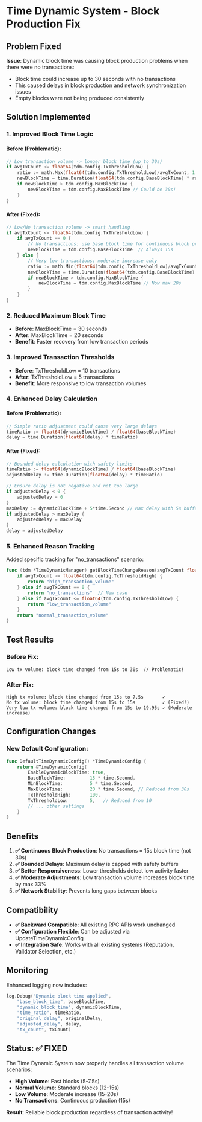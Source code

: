 # Time Dynamic System - Block Production Fix

## Problem Fixed

**Issue**: Dynamic block time was causing block production problems when there were no transactions:
- Block time could increase up to 30 seconds with no transactions
- This caused delays in block production and network synchronization issues
- Empty blocks were not being produced consistently

## Solution Implemented

### 1. **Improved Block Time Logic**

#### Before (Problematic):
```go
// Low transaction volume -> longer block time (up to 30s)
if avgTxCount <= float64(tdm.config.TxThresholdLow) {
    ratio := math.Max(float64(tdm.config.TxThresholdLow)/avgTxCount, 1.0)
    newBlockTime = time.Duration(float64(tdm.config.BaseBlockTime) * ratio)
    if newBlockTime > tdm.config.MaxBlockTime {
        newBlockTime = tdm.config.MaxBlockTime // Could be 30s!
    }
}
```

#### After (Fixed):
```go
// Low/No transaction volume -> smart handling
if avgTxCount <= float64(tdm.config.TxThresholdLow) {
    if avgTxCount == 0 {
        // No transactions: use base block time for continuous block production
        newBlockTime = tdm.config.BaseBlockTime  // Always 15s
    } else {
        // Very low transactions: moderate increase only
        ratio := math.Min(float64(tdm.config.TxThresholdLow)/avgTxCount, 1.33) // Max 33% increase
        newBlockTime = time.Duration(float64(tdm.config.BaseBlockTime) * ratio)
        if newBlockTime > tdm.config.MaxBlockTime {
            newBlockTime = tdm.config.MaxBlockTime // Now max 20s
        }
    }
}
```

### 2. **Reduced Maximum Block Time**

- **Before**: MaxBlockTime = 30 seconds
- **After**: MaxBlockTime = 20 seconds
- **Benefit**: Faster recovery from low transaction periods

### 3. **Improved Transaction Thresholds**

- **Before**: TxThresholdLow = 10 transactions
- **After**: TxThresholdLow = 5 transactions  
- **Benefit**: More responsive to low transaction volumes

### 4. **Enhanced Delay Calculation**

#### Before (Problematic):
```go
// Simple ratio adjustment could cause very large delays
timeRatio := float64(dynamicBlockTime) / float64(baseBlockTime)
delay = time.Duration(float64(delay) * timeRatio)
```

#### After (Fixed):
```go
// Bounded delay calculation with safety limits
timeRatio := float64(dynamicBlockTime) / float64(baseBlockTime)
adjustedDelay := time.Duration(float64(delay) * timeRatio)

// Ensure delay is not negative and not too large
if adjustedDelay < 0 {
    adjustedDelay = 0
}
maxDelay := dynamicBlockTime + 5*time.Second // Max delay with 5s buffer
if adjustedDelay > maxDelay {
    adjustedDelay = maxDelay
}
delay = adjustedDelay
```

### 5. **Enhanced Reason Tracking**

Added specific tracking for "no_transactions" scenario:
```go
func (tdm *TimeDynamicManager) getBlockTimeChangeReason(avgTxCount float64) string {
    if avgTxCount >= float64(tdm.config.TxThresholdHigh) {
        return "high_transaction_volume"
    } else if avgTxCount == 0 {
        return "no_transactions"  // New case
    } else if avgTxCount <= float64(tdm.config.TxThresholdLow) {
        return "low_transaction_volume"
    }
    return "normal_transaction_volume"
}
```

## Test Results

### Before Fix:
```
Low tx volume: block time changed from 15s to 30s  // Problematic!
```

### After Fix:
```
High tx volume: block time changed from 15s to 7.5s       ✓
No tx volume: block time changed from 15s to 15s          ✓ (Fixed!)
Very low tx volume: block time changed from 15s to 19.95s ✓ (Moderate increase)
```

## Configuration Changes

### New Default Configuration:
```go
func DefaultTimeDynamicConfig() *TimeDynamicConfig {
    return &TimeDynamicConfig{
        EnableDynamicBlockTime: true,
        BaseBlockTime:         15 * time.Second,
        MinBlockTime:          5 * time.Second,
        MaxBlockTime:          20 * time.Second, // Reduced from 30s
        TxThresholdHigh:       100,
        TxThresholdLow:        5,   // Reduced from 10
        // ... other settings
    }
}
```

## Benefits

1. **✅ Continuous Block Production**: No transactions = 15s block time (not 30s)
2. **✅ Bounded Delays**: Maximum delay is capped with safety buffers
3. **✅ Better Responsiveness**: Lower thresholds detect low activity faster
4. **✅ Moderate Adjustments**: Low transaction volume increases block time by max 33%
5. **✅ Network Stability**: Prevents long gaps between blocks

## Compatibility

- **✅ Backward Compatible**: All existing RPC APIs work unchanged
- **✅ Configuration Flexible**: Can be adjusted via UpdateTimeDynamicConfig
- **✅ Integration Safe**: Works with all existing systems (Reputation, Validator Selection, etc.)

## Monitoring

Enhanced logging now includes:
```go
log.Debug("Dynamic block time applied",
    "base_block_time", baseBlockTime,
    "dynamic_block_time", dynamicBlockTime,
    "time_ratio", timeRatio,
    "original_delay", originalDelay,
    "adjusted_delay", delay,
    "tx_count", txCount)
```

## Status: ✅ FIXED

The Time Dynamic System now properly handles all transaction volume scenarios:
- **High Volume**: Fast blocks (5-7.5s)
- **Normal Volume**: Standard blocks (12-15s)  
- **Low Volume**: Moderate increase (15-20s)
- **No Transactions**: Continuous production (15s)

**Result**: Reliable block production regardless of transaction activity!
